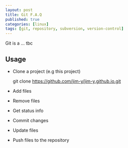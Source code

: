 ```yaml
---
layout: post
title: Git F.A.Q
published: true
categories: [linux]
tags: [git, repository, subversion, version-control]
---
```


Git is a ... tbc

## Usage

* Clone a project (e.g this project)

    git clone https://github.com/jim-y/jim-y.github.io.git

* Add files
* Remove files
* Get status info
* Commit changes
* Update files
* Push files to the repository